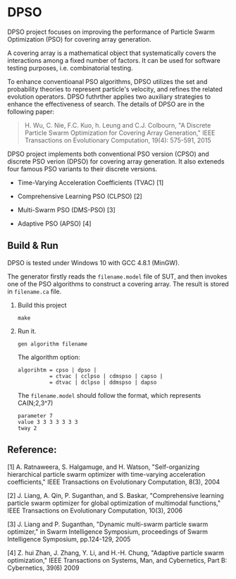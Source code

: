 # DPSO

DPSO project focuses on improving the performance of Particle Swarm Optimization (PSO) for covering array generation.

A covering array is a mathematical object that systematically covers the interactions among a fixed number of factors. It can be used for software testing purposes, i.e. combinatorial testing.

To enhance conventioanal PSO algorithms, DPSO utilizes the set and probability theories to represent particle's velocity, and refines the related evolution operators. DPSO futhrther applies two auxiliary strategies to enhance the effectiveness of search. The details of DPSO are in the following paper:

> H. Wu, C. Nie, F.C. Kuo, h. Leung and C.J. Colbourn, "A Discrete Particle Swarm Optimization for Covering Array Generation," IEEE Transactions on Evolutionary Computation, 19(4): 575-591, 2015

DPSO project implements both conventional PSO version (CPSO) and discrete PSO verion (DPSO) for covering array generation. It also exteneds four famous PSO variants to their discrete versions.

* Time-Varying Acceleration Coefficients (TVAC) [1]

* Comprehensive Learning PSO (CLPSO) [2]

* Multi-Swarm PSO (DMS-PSO) [3]

* Adaptive PSO (APSO) [4]

## Build & Run

DPSO is tested under Windows 10 with GCC 4.8.1 (MinGW).

The generator firstly reads the `filename.model` file of SUT, and then invokes one of the PSO algorithms to construct a covering array. The result is stored in `filename.ca` file.

1. Build this project

	```
	make
	```

2. Run it.

	```
	gen algorithm filename
	```

	The algorithm option:

	```
	algorihtm = cpso | dpso |
			  = ctvac | cclpso | cdmspso | capso |
			  = dtvac | dclpso | ddmspso | dapso
	```

	The `filename.model` should follow the format, which represents CA(N;2,3^7)

	```
	parameter 7
	value 3 3 3 3 3 3 3
	tway 2
	```

## Reference:

[1] A. Ratnaweera, S. Halgamuge, and H. Watson, "Self-organizing hierarchical particle swarm optimizer with time-varying acceleration coefficients," IEEE Transactions on Evolutionary Computation, 8(3), 2004

[2] J. Liang, A. Qin, P. Suganthan, and S. Baskar, "Comprehensive learning particle swarm optimizer for global optimization of multimodal functions," IEEE Transactions on Evolutionary Computation, 10(3), 2006

[3] J. Liang and P. Suganthan, "Dynamic multi-swarm particle swarm optimizer," in Swarm Intelligence Symposium, proceedings of Swarm Intelligence Symposium, pp.124-129, 2005

[4] Z. hui Zhan, J. Zhang, Y. Li, and H.-H. Chung, "Adaptive particle swarm optimization," IEEE Transactions on Systems, Man, and Cybernetics, Part B: Cybernetics, 39(6) 2009